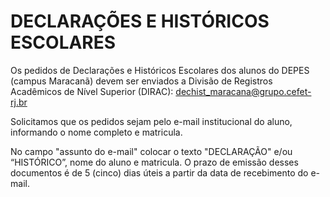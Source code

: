 # DECLARAÇÕES E HISTÓRICOS ESCOLARES

Os pedidos de Declarações e Históricos Escolares dos alunos do DEPES (campus Maracanã) devem ser enviados a Divisão de Registros Acadêmicos de Nível Superior (DIRAC): dechist_maracana@grupo.cefet-rj.br

Solicitamos que os pedidos sejam pelo e-mail institucional do aluno, informando o nome completo e matricula.

No campo "assunto do e-mail" colocar o texto "DECLARAÇÃO" e/ou “HISTÓRICO”, nome do aluno e matricula.
O prazo de emissão desses documentos é de 5 (cinco) dias úteis a partir da data de recebimento do e-mail.
